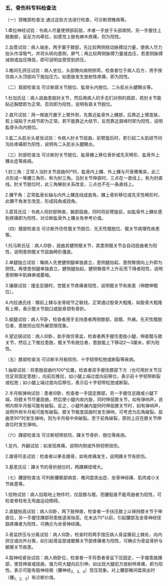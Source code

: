 ### 五、骨伤科专科检查法

（一）颈椎部检查法 通过这些方法进行检查，可诊断颈椎病等。

1.牵拉神经试验：令病人尽量使颈部前屈，术者一手放于头部病侧，另一手握住上肢腕部，呈反方向牵拉，如感觉上肢有麻木疼痛，则为阳性。

2.血管试验：病人端坐，两手置于膝部，先比较两侧桡动脉搏动力量，使病人尽力抬头作深吸气，并将头转向患侧，屏气；再比较两侧脉搏力量或血压，若患侧脉搏减弱或血压降低，即可说明血管受到挤压。

3.椎间孔挤压试验：病人坐位，头部微向病侧侧弯，检查者位于病人后方，用手按住病人头顶部向下施加压力。如患肢发生放射性疼痛，即为阳性。

（二）肩部检查法 可诊断肩关节脱位、肱骨头内脱位、二头肌长头腱鞘炎等。

1.杜加氏征：病人屈曲患肢肘关节，然后用病人的手去扪对侧的肩部，若肘关节能贴近胸壁即为正常。否则即为阳性，说明有肩关节脱位。

2.直尺试验：用一根直尺置于上臂外侧，先靠近肱骨外上髁部，后靠近上臂皮肤，若上端贴于大结节即为正常。若不能靠近大结节，反而靠近肩峰时即为阳性，说明肱骨头向内脱位。

3.肱二头肌长头紧张试验：令病人肘关节屈曲，前臂旋后时，若引起二头肌结节间沟处疼痛即为阳性，说明有二头肌长头腱鞘炎。

（三）肘部检查法 可诊断肘关节脱位、肱骨髁上移位骨折或先天畸形、肱骨外上髁炎症等疾病。

1.肘三角：正常人当肘关节屈曲90°时，肱骨内上髁、外上髁与尺骨鹰嘴突，此三点形成一等腰三角形，称为肘三角。当肘关节伸直时，三点在一直线上，称为肘直线。肘关节脱位时，此三角解剖关系改变，三点也不在一条直线上。

2.髁干角：正常肱骨长轴与内外上髁连线成直角，髁上骨折移位或先天性畸形时，此髁干角发生改变，形成钝角或锐角。

3.密耳氏征：令病人将肘部伸直，腕部屈曲，同时将前臂旋前，如肱骨外上髁处感到疼痛即为阳性，对诊断肱骨外上髁炎有参考价值。

（四）髋部检查法 可诊断外伤性髋关节脱位、先天性髋脱位、髋关节病理性疾患等。

1.托马斯氏征：病人仰卧，屈曲其健侧髋关节，其患侧髋关节会自动屈曲者为阳性，说明患侧髋关节屈曲畸形僵直。

2.单腿独立试验：嘱病人先使健侧腿单独直立，患侧腿抬起，患侧臀摺向上升即为阴性。再使患侧腿单独直立，健侧腿抬起，健侧臀摺不上升反而下降者阳性，说明患侧臀中肌麻痹或萎缩。

3.锤跟试验：撞击足跟时，觉髋关节疼痛者阳性，说明髋关节有疾患（伸膝伸髋位）。

4.内拉通氏线：髂前上棘与坐骨结节之联线，正常通过股骨大粗隆，如股骨大粗隆有上移，表示髋关节脱臼或股骨颈有骨折。

5.蛙腿试验：病人平卧，检查者用手支持患者两侧膝部，屈髋、外展。先天性髋脱位者，患肢则出现外展受限现象。

6.望远镜试验：病人仰卧，助手按住骨盆，检查者两手握住患肢小腿，伸直髋与膝关节，然后上下推拉患肢，髋关节有脱位者，患肢能上下移动2〜3厘米，即为阳性。

（五）膝部检查法 可诊断半月板损伤、十字韧带松弛或断裂等疾病。

1.抽屉试验：将患肢屈曲约100°位置，检查者双手握住膝部下方（也可用肘关节压住足背固定患肢），向前后推拉，如小腿上端过度向前移位，表示前十字韧带断裂或松弛；如小腿上端过度向后移位，表示后十字韧带松弛或断裂。

2.半月板弹响试验：患者仰卧，检查者一手固定膝部，另一手握住足跟或小腿下端，将膝关节尽量屈曲，然后使小腿内收内旋，同时伸屈膝关节，如有弹响声，说明内侧半月板可能有破裂。反之，小腿外展内旋同时伸屈膝关节时，如有弹响声，说明外侧半月板可能有破裂。膝关节极度屈曲时发生弹响，可考虑为后角破裂。屈曲至90°时发生弹响，则为半月板中央破裂。至于前角破裂，原则上应在膝关节伸直位时发生弹响。

（六）踝部检查法 可诊断韧带损伤、踝关节骨折、脱位等疾病。

1.足内、外翻试验：如发现疼痛，说明内侧或外侧韧带扭伤。

2.跟骨叩击试验：检查者以拳击跟骨，如有疼痛发生，说明踝关节有损伤。

3.基恩氏征：踝关节的骨折脱位时，两踝横径增大。

（七）腰部检查法 可判断腰骶部病变、椎间盘突出症、坐骨神经痛、肌肉或小关节疾患等。

1.拾物试验：病人拾取地上物件时，仅屈膝与髋，而腰挺直不能弯曲者为阳性，可检查脊柱有无弯曲运动障碍。

2.直腿抬高试验：病人仰卧，两下肢伸直，检查者一手扶压膝上以保持膝关节于伸直位，另一手握住踝部将患肢逐渐抬高，在未达70°以前，引起腰部及坐骨神经径路疼痛者为阳性，可确诊为坐骨神经痛。

3.骨盆挤压与分离试验：病人仰卧，检查时将两手按压病人骨盆髂前上棘处，向内挤压或向外分离，如引起骨盆部或骶髂关节部疼痛者为阳性，可确诊为骨盆骨折与骶髂关节疾患。

4.股神经紧张试验：病人俯卧位，检查者一手将患者骨盆下压固定，一手握患肢踝部，使其伸直或屈曲，强力将大腿向后引伸，如出现大腿前方放射样疼痛，即为阳性。表示可能有股神经根（腰神经<sub>2、3、4</sub>）受压现象。对上腰部椎间盘突出时（腰<sub>1、2、3</sub>）有诊断价值。
